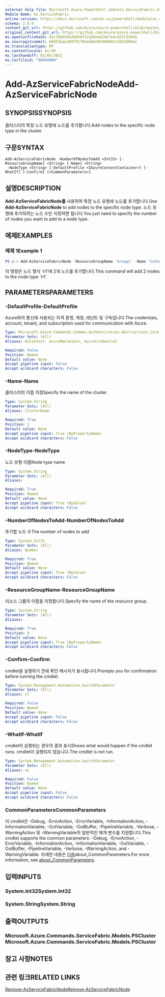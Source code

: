 ```yaml
---
external help file: Microsoft.Azure.PowerShell.Cmdlets.ServiceFabric.dll-Help.xml
Module Name: Az.ServiceFabric
online version: https://docs.microsoft.com/en-us/powershell/module/az.servicefabric/add-azservicefabricnode
schema: 2.0.0
content_git_url: https://github.com/Azure/azure-powershell/blob/master/src/ServiceFabric/ServiceFabric/help/Add-AzServiceFabricNode.md
original_content_git_url: https://github.com/Azure/azure-powershell/blob/master/src/ServiceFabric/ServiceFabric/help/Add-AzServiceFabricNode.md
ms.openlocfilehash: 41c78b659a39d3df52185eeb2b67e4c921f22b45
ms.sourcegitcommit: 68451baa389791703e666d95469602c5652609ee
ms.translationtype: MT
ms.contentlocale: ko-KR
ms.lasthandoff: 01/05/2021
ms.locfileid: "98494800"
---
```

# <span data-ttu-id="36ec2-101">Add-AzServiceFabricNode</span><span class="sxs-lookup"><span data-stu-id="36ec2-101">Add-AzServiceFabricNode</span></span>

## <span data-ttu-id="36ec2-102">SYNOPSIS</span><span class="sxs-lookup"><span data-stu-id="36ec2-102">SYNOPSIS</span></span>
<span data-ttu-id="36ec2-103">클러스터의 특정 노드 유형에 노드를 추가합니다.</span><span class="sxs-lookup"><span data-stu-id="36ec2-103">Add nodes to the specific node type in the cluster.</span></span>

## <span data-ttu-id="36ec2-104">구문</span><span class="sxs-lookup"><span data-stu-id="36ec2-104">SYNTAX</span></span>

```
Add-AzServiceFabricNode -NumberOfNodesToAdd <Int32> [-ResourceGroupName] <String> [-Name] <String>
 -NodeType <String> [-DefaultProfile <IAzureContextContainer>] [-WhatIf] [-Confirm] [<CommonParameters>]
```

## <span data-ttu-id="36ec2-105">설명</span><span class="sxs-lookup"><span data-stu-id="36ec2-105">DESCRIPTION</span></span>
<span data-ttu-id="36ec2-106">**Add-AzServiceFabricNode를** 사용하여 특정 노드 유형에 노드를 추가합니다.</span><span class="sxs-lookup"><span data-stu-id="36ec2-106">Use **Add-AzServiceFabricNode** to add nodes to the specific node type.</span></span> <span data-ttu-id="36ec2-107">노드 유형에 추가하려는 노드 수만 지정하면 됩니다.</span><span class="sxs-lookup"><span data-stu-id="36ec2-107">You just need to specify the number of nodes you want to add to a node type.</span></span>

## <span data-ttu-id="36ec2-108">예제</span><span class="sxs-lookup"><span data-stu-id="36ec2-108">EXAMPLES</span></span>

### <span data-ttu-id="36ec2-109">예제 1</span><span class="sxs-lookup"><span data-stu-id="36ec2-109">Example 1</span></span>
```powershell
PS c:> Add-AzServiceFabricNode -ResourceGroupName 'Group1' -Name 'Contoso01SFCluster' -NumberOfNodesToAdd 2 -NodeTypeName 'nt1'
```

<span data-ttu-id="36ec2-110">이 명령은 노드 형식 'n1'에 2개 노드를 추가합니다.</span><span class="sxs-lookup"><span data-stu-id="36ec2-110">This command will add 2 nodes to the node type 'n1'.</span></span>

## <span data-ttu-id="36ec2-111">PARAMETERS</span><span class="sxs-lookup"><span data-stu-id="36ec2-111">PARAMETERS</span></span>

### <span data-ttu-id="36ec2-112">-DefaultProfile</span><span class="sxs-lookup"><span data-stu-id="36ec2-112">-DefaultProfile</span></span>
<span data-ttu-id="36ec2-113">Azure와의 통신에 사용되는 자격 증명, 계정, 테넌트 및 구독입니다.</span><span class="sxs-lookup"><span data-stu-id="36ec2-113">The credentials, account, tenant, and subscription used for communication with Azure.</span></span>

```yaml
Type: Microsoft.Azure.Commands.Common.Authentication.Abstractions.Core.IAzureContextContainer
Parameter Sets: (All)
Aliases: AzContext, AzureRmContext, AzureCredential

Required: False
Position: Named
Default value: None
Accept pipeline input: False
Accept wildcard characters: False
```

### <span data-ttu-id="36ec2-114">-Name</span><span class="sxs-lookup"><span data-stu-id="36ec2-114">-Name</span></span>
<span data-ttu-id="36ec2-115">클러스터의 이름 지정</span><span class="sxs-lookup"><span data-stu-id="36ec2-115">Specify the name of the cluster</span></span>

```yaml
Type: System.String
Parameter Sets: (All)
Aliases: ClusterName

Required: True
Position: 1
Default value: None
Accept pipeline input: True (ByPropertyName)
Accept wildcard characters: False
```

### <span data-ttu-id="36ec2-116">-NodeType</span><span class="sxs-lookup"><span data-stu-id="36ec2-116">-NodeType</span></span>
<span data-ttu-id="36ec2-117">노드 유형 이름</span><span class="sxs-lookup"><span data-stu-id="36ec2-117">Node type name</span></span>

```yaml
Type: System.String
Parameter Sets: (All)
Aliases:

Required: True
Position: Named
Default value: None
Accept pipeline input: True (ByValue)
Accept wildcard characters: False
```

### <span data-ttu-id="36ec2-118">-NumberOfNodesToAdd</span><span class="sxs-lookup"><span data-stu-id="36ec2-118">-NumberOfNodesToAdd</span></span>
<span data-ttu-id="36ec2-119">추가할 노드 수</span><span class="sxs-lookup"><span data-stu-id="36ec2-119">The number of nodes to add</span></span>

```yaml
Type: System.Int32
Parameter Sets: (All)
Aliases: Number

Required: True
Position: Named
Default value: None
Accept pipeline input: True (ByValue)
Accept wildcard characters: False
```

### <span data-ttu-id="36ec2-120">-ResourceGroupName</span><span class="sxs-lookup"><span data-stu-id="36ec2-120">-ResourceGroupName</span></span>
<span data-ttu-id="36ec2-121">리소스 그룹의 이름을 지정합니다.</span><span class="sxs-lookup"><span data-stu-id="36ec2-121">Specify the name of the resource group.</span></span>

```yaml
Type: System.String
Parameter Sets: (All)
Aliases:

Required: True
Position: 0
Default value: None
Accept pipeline input: True (ByPropertyName)
Accept wildcard characters: False
```

### <span data-ttu-id="36ec2-122">-Confirm</span><span class="sxs-lookup"><span data-stu-id="36ec2-122">-Confirm</span></span>
<span data-ttu-id="36ec2-123">cmdlet을 실행하기 전에 확인 메시지가 표시됩니다.</span><span class="sxs-lookup"><span data-stu-id="36ec2-123">Prompts you for confirmation before running the cmdlet.</span></span>

```yaml
Type: System.Management.Automation.SwitchParameter
Parameter Sets: (All)
Aliases: cf

Required: False
Position: Named
Default value: None
Accept pipeline input: False
Accept wildcard characters: False
```

### <span data-ttu-id="36ec2-124">-WhatIf</span><span class="sxs-lookup"><span data-stu-id="36ec2-124">-WhatIf</span></span>
<span data-ttu-id="36ec2-125">cmdlet이 실행되는 경우의 결과 표시</span><span class="sxs-lookup"><span data-stu-id="36ec2-125">Shows what would happen if the cmdlet runs.</span></span>
<span data-ttu-id="36ec2-126">cmdlet이 실행되지 않습니다.</span><span class="sxs-lookup"><span data-stu-id="36ec2-126">The cmdlet is not run.</span></span>

```yaml
Type: System.Management.Automation.SwitchParameter
Parameter Sets: (All)
Aliases: wi

Required: False
Position: Named
Default value: None
Accept pipeline input: False
Accept wildcard characters: False
```

### <span data-ttu-id="36ec2-127">CommonParameters</span><span class="sxs-lookup"><span data-stu-id="36ec2-127">CommonParameters</span></span>
<span data-ttu-id="36ec2-128">이 cmdlet은 -Debug, -ErrorAction, -ErrorVariable, -InformationAction, -InformationVariable, -OutVariable, -OutBuffer, -PipelineVariable, -Verbose, -WarningAction 및 -WarningVariable의 일반적인 매개 변수를 지원합니다.</span><span class="sxs-lookup"><span data-stu-id="36ec2-128">This cmdlet supports the common parameters: -Debug, -ErrorAction, -ErrorVariable, -InformationAction, -InformationVariable, -OutVariable, -OutBuffer, -PipelineVariable, -Verbose, -WarningAction, and -WarningVariable.</span></span> <span data-ttu-id="36ec2-129">자세한 내용은 [다음](http://go.microsoft.com/fwlink/?LinkID=113216)about_CommonParameters.</span><span class="sxs-lookup"><span data-stu-id="36ec2-129">For more information, see [about_CommonParameters](http://go.microsoft.com/fwlink/?LinkID=113216).</span></span>

## <span data-ttu-id="36ec2-130">입력</span><span class="sxs-lookup"><span data-stu-id="36ec2-130">INPUTS</span></span>

### <span data-ttu-id="36ec2-131">System.Int32</span><span class="sxs-lookup"><span data-stu-id="36ec2-131">System.Int32</span></span>

### <span data-ttu-id="36ec2-132">System.String</span><span class="sxs-lookup"><span data-stu-id="36ec2-132">System.String</span></span>

## <span data-ttu-id="36ec2-133">출력</span><span class="sxs-lookup"><span data-stu-id="36ec2-133">OUTPUTS</span></span>

### <span data-ttu-id="36ec2-134">Microsoft.Azure.Commands.ServiceFabric.Models.PSCluster</span><span class="sxs-lookup"><span data-stu-id="36ec2-134">Microsoft.Azure.Commands.ServiceFabric.Models.PSCluster</span></span>

## <span data-ttu-id="36ec2-135">참고 사항</span><span class="sxs-lookup"><span data-stu-id="36ec2-135">NOTES</span></span>

## <span data-ttu-id="36ec2-136">관련 링크</span><span class="sxs-lookup"><span data-stu-id="36ec2-136">RELATED LINKS</span></span>

[<span data-ttu-id="36ec2-137">Remove-AzServiceFabricNode</span><span class="sxs-lookup"><span data-stu-id="36ec2-137">Remove-AzServiceFabricNode</span></span>](./Remove-AzServiceFabricNode.md)

